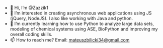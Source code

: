 - 👋 Hi, I’m @Zazzik1
- 👀 I’m interested in creating asynchronous web applications using JS (jQuery, NodeJS). I also like working with Java and python.
- 🌱 I’m currently learning how to use Python to analyze large data sets, modeling of chemical systems using ASE, BioPython and improving my overall coding skills.
- 📫 How to reach me? Email: mateuszbilicki34@gmail.com
